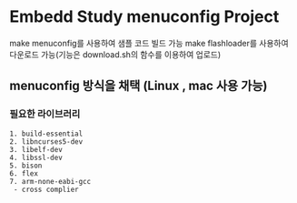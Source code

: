 # Embedd Study menuconfig Project 

make menuconfig를 사용하여 샘플 코드 빌드 가능
make flashloader를 사용하여 다운로드 가능(기능은 download.sh의 함수를 이용하여 업로드)


## menuconfig 방식을 채택 (Linux , mac 사용 가능)

### 필요한 라이브러리
```
1. build-essential
2. libncurses5-dev
3. libelf-dev
4. libssl-dev
5. bison
6. flex
7. arm-none-eabi-gcc 
 - cross complier 
```